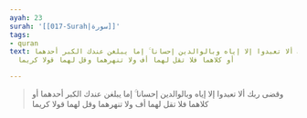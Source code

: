 ```yaml
---
ayah: 23
surah: '[[017-Surah|سورة]]'
tags:
- quran
text: وقضى ربك ألا تعبدوا إلا إياه وبالوالدين إحسانا ۚ إما يبلغن عندك الكبر أحدهما
  أو كلاهما فلا تقل لهما أف ولا تنهرهما وقل لهما قولا كريما

---
```

> وقضى ربك ألا تعبدوا إلا إياه وبالوالدين إحسانا ۚ إما يبلغن عندك الكبر أحدهما أو كلاهما فلا تقل لهما أف ولا تنهرهما وقل لهما قولا كريما

